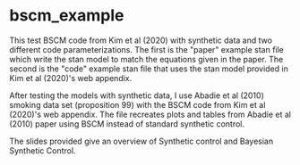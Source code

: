 # bscm_example
This test BSCM code from Kim et al (2020) with synthetic data and two different code parameterizations. The first is the "paper" example stan file which write the stan model to match the equations given in the paper. The second is the "code" example stan file that uses the stan model provided in Kim et al (2020)'s web appendix. 

After testing the models with synthetic data, I use Abadie et al (2010) smoking data set (proposition 99) with the BSCM code from Kim et al (2020)'s web appendix. The file recreates plots and tables from Abadie et al (2010) paper using BSCM instead of standard synthetic control. 

The slides provided give an overview of Synthetic control and Bayesian Synthetic Control. 
